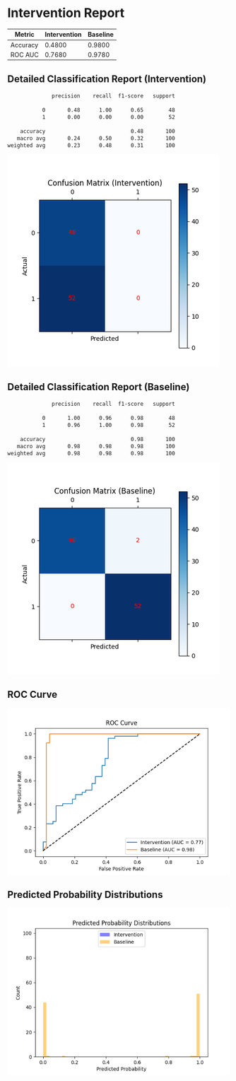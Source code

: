 
# Intervention Report

| Metric           | Intervention | Baseline |
|------------------|--------------|----------|
| Accuracy         | 0.4800     | 0.9800   |
| ROC AUC          | 0.7680     | 0.9780   |

## Detailed Classification Report (Intervention)

```
              precision    recall  f1-score   support

           0       0.48      1.00      0.65        48
           1       0.00      0.00      0.00        52

    accuracy                           0.48       100
   macro avg       0.24      0.50      0.32       100
weighted avg       0.23      0.48      0.31       100

```
![Confusion Matrix (Intervention)](/intervention_reports/f7030_m0.1_a100.0/confusion_matrix_intervention.png)

## Detailed Classification Report (Baseline)

```
              precision    recall  f1-score   support

           0       1.00      0.96      0.98        48
           1       0.96      1.00      0.98        52

    accuracy                           0.98       100
   macro avg       0.98      0.98      0.98       100
weighted avg       0.98      0.98      0.98       100

```
![Confusion Matrix (Baseline)](/intervention_reports/f7030_m0.1_a100.0/confusion_matrix_baseline.png)

## ROC Curve

![ROC Curve](/intervention_reports/f7030_m0.1_a100.0/roc_curve.png)

## Predicted Probability Distributions

![Probability Distributions](/intervention_reports/f7030_m0.1_a100.0/probability_distributions.png)

